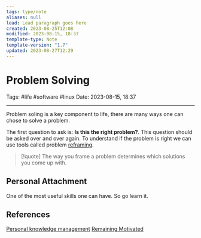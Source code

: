 ```yaml
---
tags: type/note
aliases: null
lead: Lead paragraph goes here
created: 2023-08-25T12:08
modified: 2023-08-15, 18:37
template-type: Note
template-version: "1.7"
updated: 2023-08-27T12:29
---
```


# Problem Solving

Tags: #life #software #linux 
Date: 2023-08-15, 18:37

---

Problem soling is a key component to life, there are many ways one can chose to solve a problem. 

The first question to ask is: **Is this the right problem?**. This question should be asked over and over again. To understand if the problem is right we can use tools called problem [ reframing](Reframing%20the%20Problem%20).

> [!quote]
> The way you frame a problem determines which solutions you
> come up with.

## Personal Attachment

One of the most useful skills one can have. So go learn it. 

## References

[Personal knowledge management](Personal%20knowledge%20management.md)
[ Remaining Motivated](Motivation%20)
